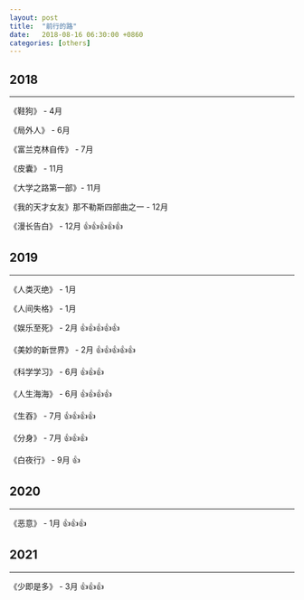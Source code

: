 ```yaml
---
layout: post
title:  "前行的路"
date:   2018-08-16 06:30:00 +0860
categories: [others]
---
```


## 2018
---

《鞋狗》 - 4月

《局外人》 - 6月

《富兰克林自传》 - 7月

《皮囊》 - 11月

《大学之路第一部》- 11月

《我的天才女友》那不勒斯四部曲之一 - 12月

《漫长告白》 - 12月    👍👍👍👍👍

## 2019
---

《人类灭绝》 - 1月

《人间失格》 - 1月

《娱乐至死》 - 2月     👍👍👍👍👍

《美妙的新世界》 - 2月   👍👍👍👍👍

《科学学习》 - 6月 👍👍👍

《人生海海》 - 6月 👍👍👍👍

《生吞》 -  7月 👍👍👍👍

《分身》 - 7月  👍👍👍

《白夜行》 - 9月 👍

## 2020
---
《恶意》 - 1月 👍👍👍

## 2021
---
《少即是多》 - 3月 👍👍👍
